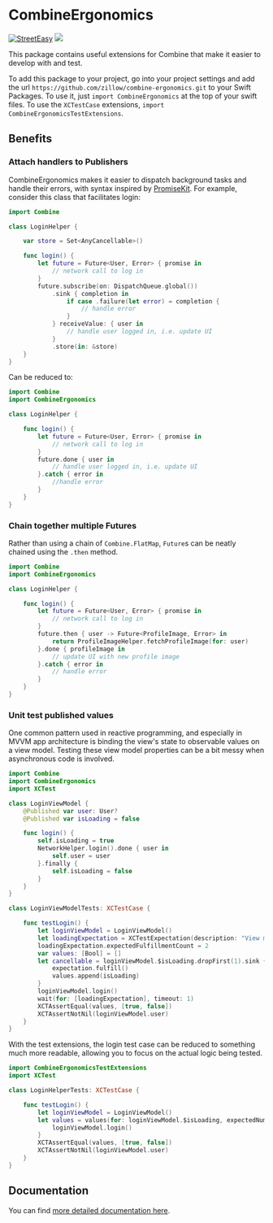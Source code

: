 # CombineErgonomics
[![StreetEasy](https://circleci.com/gh/StreetEasy/combine-ergonomics.svg?style=shield&circle-token=213a75d2855fa385609c78813b678aa8edcabd25)](https://app.circleci.com/pipelines/github/StreetEasy/combine-ergonomics)
![](https://img.shields.io/badge/spm-compatible-green.svg)

This package contains useful extensions for Combine that make it easier to develop with and test.

To add this package to your project, go into your project settings and add the url `https://github.com/zillow/combine-ergonomics.git` to your Swift Packages. To use it, just `import CombineErgonomics` at the top of your swift files. To use the `XCTestCase` extensions, `import CombineErgonomicsTestExtensions`.

## Benefits

### Attach handlers to Publishers

CombineErgonomics makes it easier to dispatch background tasks and handle their errors, with syntax inspired by [PromiseKit](https://github.com/mxcl/PromiseKit). For example, consider this class that facilitates login:
```swift
import Combine

class LoginHelper {

    var store = Set<AnyCancellable>()

    func login() {
        let future = Future<User, Error> { promise in
            // network call to log in
        }
        future.subscribe(on: DispatchQueue.global())
            .sink { completion in
                if case .failure(let error) = completion {
                    // handle error
                }
            } receiveValue: { user in
                // handle user logged in, i.e. update UI
            }
            .store(in: &store)
    }
}
```

Can be reduced to:

```swift
import Combine
import CombineErgonomics

class LoginHelper { 

    func login() {
        let future = Future<User, Error> { promise in
            // network call to log in
        }
        future.done { user in
            // handle user logged in, i.e. update UI
        }.catch { error in
            //handle error
        }
    }
}
```

### Chain together multiple Futures

Rather than using a chain of `Combine.FlatMap`, `Future`s can be neatly chained using the `.then` method.

```swift
import Combine
import CombineErgonomics

class LoginHelper { 

    func login() {
        let future = Future<User, Error> { promise in
            // network call to log in
        }
        future.then { user -> Future<ProfileImage, Error> in
            return ProfileImageHelper.fetchProfileImage(for: user)
        }.done { profileImage in 
            // update UI with new profile image
        }.catch { error in
            // handle error
        }
    }
}
```

### Unit test published values

One common pattern used in reactive programming, and especially in MVVM app architecture is binding the view's state to observable values on a view model. Testing these view model properties can be a bit messy when asynchronous code is involved.

```swift
import Combine
import CombineErgonomics
import XCTest

class LoginViewModel {
    @Published var user: User?
    @Published var isLoading = false

    func login() {
        self.isLoading = true
        NetworkHelper.login().done { user in
            self.user = user
        }.finally {
            self.isLoading = false
        }
    }
}

class LoginViewModelTests: XCTestCase { 

    func testLogin() {
        let loginViewModel = LoginViewModel()
        let loadingExpectation = XCTestExpectation(description: "View model starts loading, then finishes")
        loadingExpectation.expectedFulfillmentCount = 2
        var values: [Bool] = []
        let cancellable = loginViewModel.$isLoading.dropFirst(1).sink { isLoading in
            expectation.fulfill()
            values.append(isLoading)
        }
        loginViewModel.login()
        wait(for: [loadingExpectation], timeout: 1)
        XCTAssertEqual(values, [true, false])
        XCTAssertNotNil(loginViewModel.user)
    }
}
```

With the test extensions, the login test case can be reduced to something much more readable, allowing you to focus on the actual logic being tested.

```swift
import CombineErgonomicsTestExtensions
import XCTest

class LoginHelperTests: XCTestCase { 

    func testLogin() {
        let loginViewModel = LoginViewModel()
        let values = values(for: loginViewModel.$isLoading, expectedNumber: 2) {
            loginViewModel.login()
        }
        XCTAssertEqual(values, [true, false])
        XCTAssertNotNil(loginViewModel.user)
    }
}
```

## Documentation

You can find [more detailed documentation here](http://combine-ergonomics-framework-docs.s3-website-us-east-1.amazonaws.com/).
